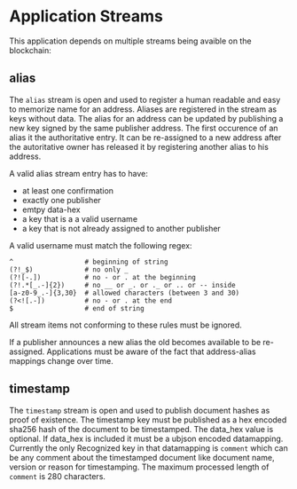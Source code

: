 # Application Streams

This application depends on multiple streams being avaible on the blockchain:

## alias
The `alias` stream is open and used to register a human readable and easy to memorize
name for an address. Aliases are registered in the stream as keys without data.
The alias for an address can be updated by publishing a new key signed by the same
publisher address. The first occurence of an alias it the authoritative entry.
It can be re-assigned to a new address after the autoritative owner has
released it by registering another alias to his address.

A valid alias stream entry has to have:
- at least one confirmation
- exactly one publisher
- emtpy data-hex
- a key that is a a valid username
- a key that is not already assigned to another publisher

A valid username must match the following regex:

    ^                  # beginning of string
    (?!_$)             # no only _
    (?![-.])           # no - or . at the beginning
    (?!.*[_.-]{2})     # no __ or _. or ._ or .. or -- inside
    [a-z0-9_.-]{3,30}  # allowed characters (between 3 and 30)
    (?<![.-])          # no - or . at the end
    $                  # end of string

All stream items not conforming to these rules must be ignored.

If a publisher announces a new alias the old becomes available
to be re-assigned. Applications must be aware of the fact that
address-alias mappings change over time.

## timestamp
The `timestamp` stream is open and used to publish document hashes as
proof of existence. The timestamp key must be published as a hex encoded
sha256 hash of the document to be timestamped. The data_hex value is optional.
If data_hex is included it must be a ubjson encoded datamapping. Currently
the only Recognized key in that datamapping is `comment` which can be any
comment about the timestamped document like document name, version or
reason for timestamping. The maximum processed length of `comment` is
280 characters.


